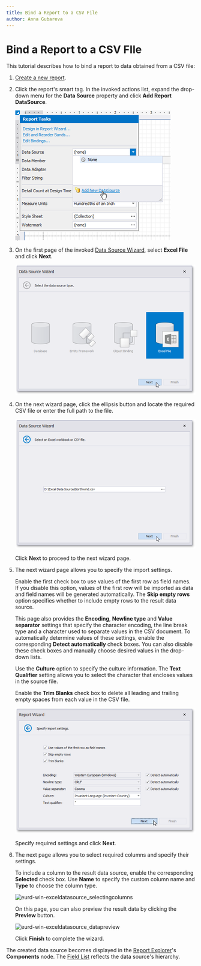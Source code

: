 ```yaml
---
title: Bind a Report to a CSV File
author: Anna Gubareva
---
```

# Bind a Report to a CSV FIle

This tutorial describes how to bind a report to data obtained from a CSV file:

1. [Create a new report](../add-new-reports.md).
2. Click the report's smart tag. In the invoked actions list, expand the drop-down menu for the **Data Source** property and click **Add Report DataSource**.
	
	![](../../../../images/eurd-win-report-smart-tag-add-new-data-source.png)

3. On the first page of the invoked [Data Source Wizard](../report-designer-tools/data-source-wizard.md), select **Excel File** and click **Next**.
	
	![](../../../../images/eurd-win-data-source-wizard-select-excel-data-source.png)

4. On the next wizard page, click the ellipsis button and locate the required CSV file or enter the full path to the file.
	
	![](../../../../images/eurd-win-data-source-wizard-select-csv-file.png)
	
	Click **Next** to proceed to the next wizard page.

5. The next wizard page allows you to specify the import settings.
	
	Enable the first check box to use values of the first row as field names. If you disable this option, values of the first row will be imported as data and field names will be generated automatically. The **Skip empty rows** option specifies whether to include empty rows to the result data source.
	
	This page also provides the **Encoding**, **Newline type** and **Value separator** settings that specify the character encoding, the line break type and a character used to separate values in the CSV document. To automatically determine values of these settings, enable the corresponding **Detect automatically** check boxes. You can also disable these check boxes and manually choose desired values in the drop-down lists.
	
	Use the **Culture** option to specify the culture information. The **Text Qualifier** setting allows you to select the character that encloses values in the source file.
	
	Enable the **Trim Blanks** check box to delete all leading and trailing empty spaces from each value in the CSV file.
	
	![](../../../../images/eurd-win-data-source-wizard-select-csv-settings.png)
	
	Specify required settings and click **Next**.
5. The next page allows you to select required columns and specify their settings.
	
	To include a column to the result data source, enable the corresponding **Selected** check box. Use **Name** to specify the custom column name and **Type** to choose the column type.
	
	![eurd-win-exceldatasource_selectingcolumns](../../../../../../../images/eurd-win-exceldatasource_selectingcolumns.png)
	
	On this page, you can also preview the result data by clicking the **Preview** button.
	
	![eurd-win-exceldatasource_datapreview](../../../../../../../images/eurd-win-exceldatasource_datapreview.png)
	
	Click **Finish** to complete the wizard.

The created data source becomes displayed in the [Report Explorer](../report-designer-tools/ui-panels/report-explorer.md)'s **Components** node. The [Field List](../report-designer-tools/ui-panels/field-list.md) reflects the data source's hierarchy.
